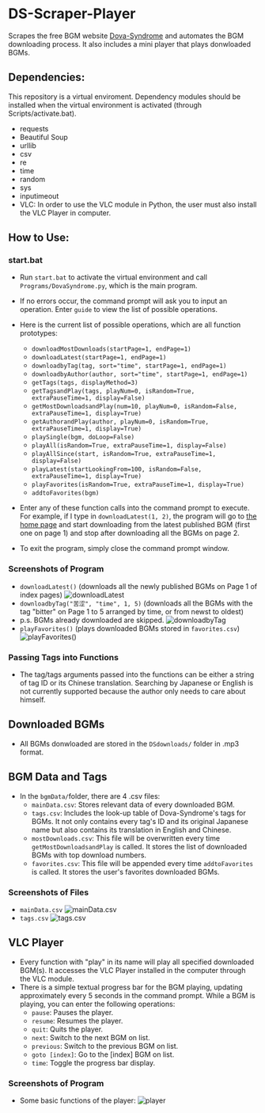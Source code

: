 # DS-Scraper-Player

Scrapes the free BGM website [Dova-Syndrome](dova-s.jp) and automates the BGM downloading process. 
It also includes a mini player that plays donwloaded BGMs. 

## Dependencies: 
This repository is a virtual enviroment. Dependency modules should be installed when the virtual environment is activated (through Scripts/activate.bat). 
- requests
- Beautiful Soup
- urllib
- csv
- re
- time
- random
- sys
- inputimeout
- VLC: In order to use the VLC module in Python, the user must also install the VLC Player in computer.

## How to Use:
### start.bat
- Run `start.bat` to activate the virtual environment and call `Programs/DovaSyndrome.py`, which is the main program.
- If no errors occur, the command prompt will ask you to input an operation. Enter `guide` to view the list of possible operations.
- Here is the current list of possible operations, which are all function prototypes:
  - `downloadMostDownloads(startPage=1, endPage=1)`
  - `downloadLatest(startPage=1, endPage=1)`
  - `downloadbyTag(tag, sort="time", startPage=1, endPage=1)`
  - `downloadbyAuthor(author, sort="time", startPage=1, endPage=1)`
  - `getTags(tags, displayMethod=3)`
  - `getTagsandPlay(tags, playNum=0, isRandom=True, extraPauseTime=1, display=False)`
  - `getMostDownloadsandPlay(num=10, playNum=0, isRandom=False, extraPauseTime=1, display=True)`
  - `getAuthorandPlay(author, playNum=0, isRandom=True, extraPauseTime=1, display=True)`
  - `playSingle(bgm, doLoop=False)`
  - `playAll(isRandom=True, extraPauseTime=1, display=False)`
  - `playAllSince(start, isRandom=True, extraPauseTime=1, display=False)`
  - `playLatest(startLookingFrom=100, isRandom=False, extraPauseTime=1, display=True)`
  - `playFavorites(isRandom=True, extraPauseTime=1, display=True)`
  - `addtoFavorites(bgm)`

- Enter any of these function calls into the command prompt to execute. For example, if I type in `downloadLatest(1, 2)`, the program will go to [the home page](https://dova-s.jp/bgm/) and start downloading from the latest published BGM (first one on page 1) and stop after downloading all the BGMs on page 2. 
- To exit the program, simply close the command prompt window.

### Screenshots of Program
- `downloadLatest()` (downloads all the newly published BGMs on Page 1 of index pages)
![downloadLatest](img/ds-2.png)
- `downloadbyTag("苦涩", "time", 1, 5)` (downloads all the BGMs with the tag "bitter" on Page 1 to 5 arranged by time, or from newst to oldest)
- p.s. BGMs already downloaded are skipped.
![downloadbyTag](img/ds-3.png)
- `playFavorites()` (plays downloaded BGMs stored in `favorites.csv`)
![playFavorites()](img/ds-6.png)

### Passing Tags into Functions
- The tag/tags arguments passed into the functions can be either a string of tag ID or its Chinese translation. Searching by Japanese or English is not currently supported because the author only needs to care about himself.

## Downloaded BGMs
- All BGMs donwloaded are stored in the `DSdownloads/` folder in .mp3 format.

## BGM Data and Tags
- In the `bgmData/`folder, there are 4 .csv files:
  - `mainData.csv`: Stores relevant data of every downloaded BGM.
  - `tags.csv`: Includes the look-up table of Dova-Syndrome's tags for BGMs. It not only contains every tag's ID and its original Japanese name but also contains its translation in English and Chinese. 
  - `mostDownloads.csv`: This file will be overwritten every time `getMostDownloadsandPlay` is called. It stores the list of downloaded BGMs with top download numbers.
  - `favorites.csv`: This file will be appended every time `addtoFavorites` is called. It stores the user's favorites downloaded BGMs.
  
### Screenshots of Files
- `mainData.csv`
![mainData.csv](img/mainData.png)
- `tags.csv`
![tags.csv](img/tags.png)

## VLC Player
- Every function with "play" in its name will play all specified downloaded BGM(s). It accesses the VLC Player installed in the computer through the VLC module. 
- There is a simple textual progress bar for the BGM playing, updating approximately every 5 seconds in the command prompt. While a BGM is playing, you can enter the following operations:
  - `pause`: Pauses the player.
  - `resume`: Resumes the player.
  - `quit`: Quits the player.
  - `next`: Switch to the next BGM on list.
  - `previous`: Switch to the previous BGM on list.
  - `goto [index]`: Go to the [index] BGM on list.
  - `time`: Toggle the progress bar display.

### Screenshots of Program
- Some basic functions of the player:
![player](img/ds-4.png)

